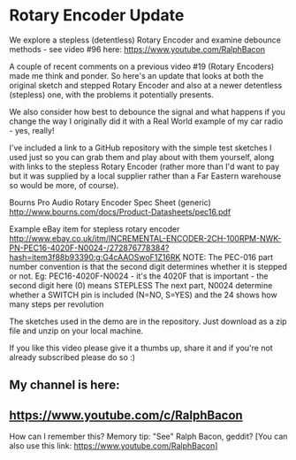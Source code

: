 # Rotary Encoder Update
We explore a stepless (detentless) Rotary Encoder and examine debounce methods - see video #96 here: https://www.youtube.com/RalphBacon

A couple of recent comments on a previous video #19 (Rotary Encoders) made me think and ponder. So here's an update that looks at both the original sketch and stepped Rotary Encoder and also at a newer detentless (stepless) one, with the problems it potentially presents.

We also consider how best to debounce the signal and what happens if you change the way I originally did it with a Real World example of my car radio - yes, really!

I've included a link to a GitHub repository with the simple test sketches I used just so you can grab them and play about with them yourself, along with links to the stepless Rotary Encoder (rather more than I'd want to pay but it was supplied by a local supplier rather than a Far Eastern warehouse so would be more, of course).

Bourns Pro Audio  Rotary Encoder Spec Sheet (generic)
http://www.bourns.com/docs/Product-Datasheets/pec16.pdf

Example eBay item for stepless rotary encoder
http://www.ebay.co.uk/itm/INCREMENTAL-ENCODER-2CH-100RPM-NWK-PN-PEC16-4020F-N0024-/272876778384?hash=item3f88b93390:g:G4cAAOSwoF1Z16RK
NOTE: The PEC-016 part number convention is that the second digit determines whether it is stepped or not.
Eg: PEC16-4020F-N0024 - it's the 4020F that is important - the second digit here (0) means STEPLESS
The next part, N0024 determine whether a SWITCH pin is included (N=NO, S=YES) and the 24 shows how many steps per revolution

The sketches used in the demo are in the repository. Just download as a zip file and unzip on your local machine.

If you like this video please give it a thumbs up, share it and if you're not already subscribed please do so :)

My channel is here:
------------------------------------------------------------------
https://www.youtube.com/c/RalphBacon
------------------------------------------------------------------ 
How can I remember this? Memory tip: "See" Ralph Bacon, geddit?
[You can also use this link: https://www.youtube.com/RalphBacon]
